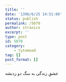 ```yaml
---
title: ''
date: '1396/6/25 14:51:00'
status: publish
permalink: /5070
author: straxico
excerpt: ''
type: post
id: 5070
category:
    - tytomood
tag: []
post_format: []
---
```

عشقِ زندگی به سگ دو زدنشه